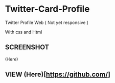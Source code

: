 # Twitter-Card-Profile
Twitter Profile Web ( Not yet responsive )


With css and Html

## SCREENSHOT
(Here)

## VIEW (Here)[https://github.com/]





